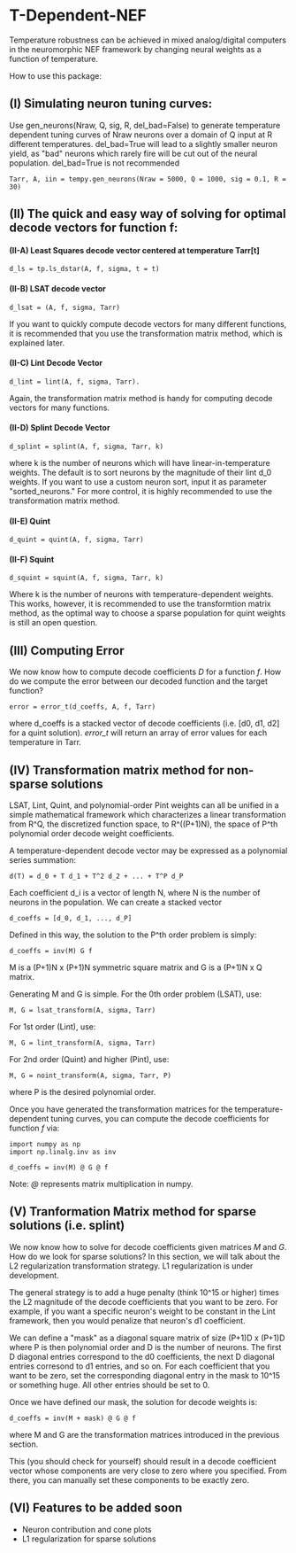 # T-Dependent-NEF
Temperature robustness can be achieved in mixed analog/digital computers in the neuromorphic NEF framework by changing neural weights as a function of temperature.

How to use this package:

## (I) Simulating neuron tuning curves:
Use gen_neurons(Nraw, Q, sig, R, del_bad=False) to generate temperature dependent tuning curves of Nraw neurons over a domain of Q input  at R different temperatures. del_bad=True will lead to a slightly smaller neuron yield, as "bad" neurons which rarely fire will be cut out of the neural population. del_bad=True is not recommended

```
Tarr, A, iin = tempy.gen_neurons(Nraw = 5000, Q = 1000, sig = 0.1, R = 30)
```

## (II) The quick and easy way of solving for optimal decode vectors for function f:
#### (II-A) Least Squares decode vector centered at temperature Tarr[t]
```  
d_ls = tp.ls_dstar(A, f, sigma, t = t)
```
#### (II-B) LSAT decode vector
``` 
d_lsat = (A, f, sigma, Tarr)
```          
If you want to quickly compute decode vectors for many different functions, it is recommended that you use the transformation matrix method, which is explained later.
        
####  (II-C) Lint Decode Vector
```
d_lint = lint(A, f, sigma, Tarr).
```
Again, the transformation matrix method is handy for computing decode vectors for many functions.
#### (II-D) Splint Decode Vector
```
d_splint = splint(A, f, sigma, Tarr, k)
```
where k is the number of neurons which will have linear-in-temperature weights. The default is to sort neurons by the magnitude of their lint d_0 weights. If you want to use a custom neuron sort, input it as parameter "sorted_neurons." For more control, it is highly recommended to use the transformation matrix method.
        
#### (II-E) Quint 
```
d_quint = quint(A, f, sigma, Tarr)
```
        
#### (II-F) Squint
```
d_squint = squint(A, f, sigma, Tarr, k)
```
Where k is the number of neurons with temperature-dependent weights. This works, however, it is recommended to use the transformtion matrix method, as the optimal way to choose a sparse population for quint weights is still an open question.

## (III) Computing Error
We now know how to compute decode coefficients *D* for a function *f*. How do we compute the error between our decoded function and the target function?

```
error = error_t(d_coeffs, A, f, Tarr)
```
where d_coeffs is a stacked vector of decode coefficients (i.e. [d0, d1, d2] for a quint solution).
*error_t* will return an array of error values for each temperature in Tarr.
        
## (IV) Transformation matrix method for non-sparse solutions
LSAT, Lint, Quint, and polynomial-order Pint weights can all be unified in a simple mathematical framework which characterizes a linear transformation from R^Q, the discretized function space, to R^((P+1)N), the space of P^th polynomial order decode weight coefficients.
    
A temperature-dependent decode vector may be expressed as a polynomial series summation:
```
d(T) = d_0 + T d_1 + T^2 d_2 + ... + T^P d_P
```
Each coefficient d_i is a vector of length N, where N is the number of neurons in the population. We can create a stacked vector 
```
d_coeffs = [d_0, d_1, ..., d_P]
```    
Defined in this way, the solution to the P^th order problem is simply:
```    
d_coeffs = inv(M) G f
```

M is a (P+1)N x (P+1)N symmetric square matrix and G is a (P+1)N x Q matrix.

Generating M and G is simple. For the 0th order problem (LSAT), use:
```
M, G = lsat_transform(A, sigma, Tarr)
```
For 1st order (Lint), use:
```
M, G = lint_transform(A, sigma, Tarr)
```
For 2nd order (Quint) and higher (Pint), use:
```
M, G = noint_transform(A, sigma, Tarr, P)
```
where P is the desired polynomial order.

Once you have generated the transformation matrices for the temperature-dependent tuning curves, you can compute the decode coefficients for function *f* via:

```
import numpy as np
import np.linalg.inv as inv

d_coeffs = inv(M) @ G @ f
```
Note: *@* represents matrix multiplication in numpy.


## (V) Tranformation Matrix method for sparse solutions (i.e. splint)
We now know how to solve for decode coefficients given matrices *M* and *G*. How do we look for sparse solutions? In this section, we will talk about the L2 regularization transformation strategy. L1 regularization is under development.

The general strategy is to add a huge penalty (think 10^15 or higher) times the L2 magnitude of the decode coefficients that you want to be zero. For example, if you want a specific neuron's weight to be constant in the Lint framework, then you would penalize that neuron's d1 coefficient.

We can define a "mask" as a diagonal square matrix of size (P+1)D x (P+1)D where P is then polynomial order and D is the number of neurons. The first D diagonal entries correspond to the d0 coefficients, the next D diagonal entries corresond to d1 entries, and so on. For each coefficient that you want to be zero, set the corresponding diagonal entry in the mask to 10^15 or something huge. All other entries should be set to 0.

Once we have defined our mask, the solution for decode weights is:

```
d_coeffs = inv(M + mask) @ G @ f
```
where M and G are the transformation matrices introduced in the previous section.

This (you should check for yourself) should result in a decode coefficient vector whose components are very close to zero where you specified. From there, you can manually set these components to be exactly zero.

## (VI) Features to be added soon
* Neuron contribution and cone plots
* L1 regularization for sparse solutions
